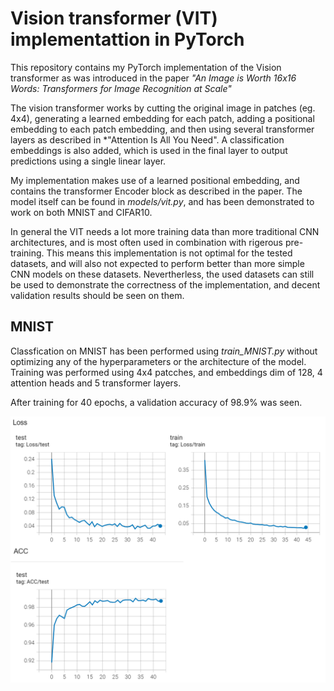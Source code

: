 # Vision transformer (VIT) implementattion in PyTorch

This repository contains my PyTorch implementation of the Vision transformer as was introduced in the paper *"An Image is Worth 16x16 Words: Transformers for Image Recognition at Scale"*

The vision transformer works by cutting the original image in patches (eg. 4x4), generating a learned embedding for each patch, adding a positional embedding to each patch embedding, and then using several transformer layers as described in *"Attention Is All You Need". A classification embeddings is also added, which is used in the final layer to output predictions using a single linear layer.

My implementation makes use of a learned positional embedding, and contains the transformer Encoder block as described in the paper. The model itself can be found in *models/vit.py*, and has been demonstrated to work on both MNIST and CIFAR10.

In general the VIT needs a lot more training data than more traditional CNN architectures, and is most often used in combination with rigerous pre-training. This means this implementation is not optimal for the tested datasets, and will also not expected to perform better than more simple CNN models on these datasets. Nevertherless, the used datasets can still be used to demonstrate the correctness of the implementation, and decent validation results should be seen on them.



## MNIST
Classfication on MNIST has been performed using *train_MNIST.py* without optimizing any of the hyperparameters or the architecture of the model. Training was performed using 4x4 patcches, and embeddings dim of 128, 4 attention heads and 5 transformer layers. 

After training for 40 epochs, a validation accuracy of 98.9% was seen.

![alt text](figures/MNIST.png)


